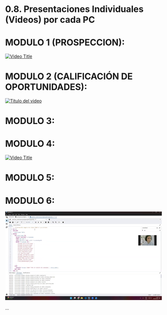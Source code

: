 # 0.8. Presentaciones Individuales (Videos) por cada PC
# MODULO 1 (PROSPECCION):
[![Video Title](https://img.youtube.com/vi/AUUmv3G92Jg/0.jpg)](https://youtu.be/AUUmv3G92Jg)

# MODULO 2 (CALIFICACIÓN DE OPORTUNIDADES):
[![Título del video](../../imagenes/cap-vengas2.jpg)](https://youtu.be/SqxXA0Rg0XM)

# MODULO 3:

# MODULO 4:
[![Video Title](https://img.youtube.com/vi/DsWZf3PSTEs/0.jpg)](https://youtu.be/DsWZf3PSTEs)

# MODULO 5:

# MODULO 6:
[![Título del video](../../imagenes/cap-canales2.png)](https://youtu.be/B9vmrTzfDNY)


...

